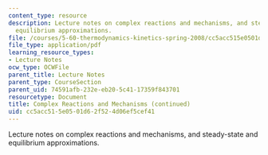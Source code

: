 ```yaml
---
content_type: resource
description: Lecture notes on complex reactions and mechanisms, and steady-state and
  equilibrium approximations.
file: /courses/5-60-thermodynamics-kinetics-spring-2008/cc5acc515e0501d62f524d06ef5cef41_lec_32.pdf
file_type: application/pdf
learning_resource_types:
- Lecture Notes
ocw_type: OCWFile
parent_title: Lecture Notes
parent_type: CourseSection
parent_uid: 74591afb-232e-eb20-5c41-17359f843701
resourcetype: Document
title: Complex Reactions and Mechanisms (continued)
uid: cc5acc51-5e05-01d6-2f52-4d06ef5cef41
---
```

Lecture notes on complex reactions and mechanisms, and steady-state and equilibrium approximations.

